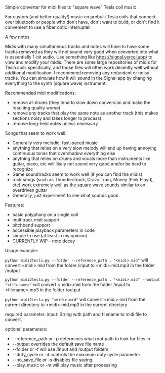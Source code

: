 Simple converter for midi files to "square wave" Tesla coil music

For custom (and better quality!) music on prebuilt Tesla coils that connect over bluetooth or people who don't have, don't want to build, or don't find it convenient to use a fiber optic interrupter. 

A few notes:

Midis with many simultaneous tracks and notes will have to have some tracks removed as they will not sound very good when converted into what is essentially 1-bit audio. Use something like https://signal.vercel.app/ to view and modify your midis. There are some large repositories of midis for Tesla coils specifically, and those files will often work decently well without additional modification. I recommend removing any redundant or noisy tracks. You can simulate how it will sound in the Signal app by changing everything to the synth (square wave) instrument.

Recommended midi modifications:
- remove all drums (they tend to slow down conversion and make the resulting quality worse)
- remove any tracks that play the same note as another track (this makes sections noisy and takes longer to process)
- remove long-held notes unless necessary

Songs that seem to work well:
- Generally very melodic, fast-paced music
- anything that relies on a very slow melody will end up having annoying continuous tones that overshadow everything else
- anything that relies on drums and vocals more than instruments like guitar, piano, etc will likely not sound very good and/or be hard to recognize
- Game soundtracks seem to work well (if you can find the midis)
- rock songs (such as Thunderstruck, Crazy Train, Money (Pink Floyd), etc) work extremely well as the square wave sounds similar to an overdriven guitar
- Generally, just experiment to see what sounds good.


Features:
- basic polyphony on a single coil
- multitrack midi support
- pitchbend support
- accessible playback parameters in code
- simple to use (at least in my opinion)
- CURRENTLY WIP - note decay

Usage example:

`python midi2tesla.py --folder --reference_path . "<midi>.mid"` will convert \<midi\>.mid from the folder /input to \<midi\>.mid.mp3 in the folder /output


`python midi2tesla.py --folder --reference_path . "<midi>.mid" --output "<filename>"` will convert \<midi\>.mid from the folder /input to \<filename\>.mp3 in the folder /output


`python midi2tesla.py "<midi>.mid"` will convert \<midi\>.mid from the current directory to <midi\>.mid.mp3 in the current directory



required parameter: input: String with path and filename to midi file to convert.

optional parameters:
- --reference_path or -p determines what root path to look for files in
- --output overrides the default save file name
- --folder or -f will use /input and /output folders
- --duty_cycle or -d controls the maximum duty cycle parameter
- --no_save_file or -s disables file saving
- --play_music or -m will play music after processing


